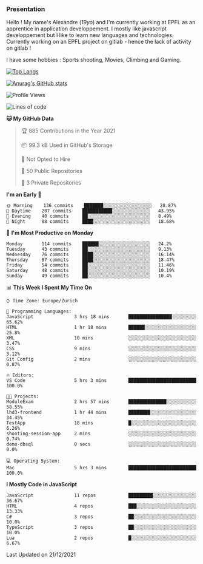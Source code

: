 ### Presentation

Hello ! My name's Alexandre (_19yo_) and I'm currently working at EPFL as an apprentice in application developpement. I mostly like javascript developpement but I like to learn new languages and technologies. Currently working on an EPFL project on gitlab - hence the lack of activity on gitlab !

I have some hobbies : Sports shooting, Movies, Climbing and Gaming.

[![Top Langs](https://github-readme-stats.vercel.app/api/top-langs/?username=jaavlex&layout=compact&langs_count=8&theme=react)](https://github.com/anuraghazra/github-readme-stats)

[![Anurag's GitHub stats](https://github-readme-stats.vercel.app/api?username=jaavlex&theme=react&show_icons=true&count_private=true)](https://github.com/anuraghazra/github-readme-stats)

<!--START_SECTION:waka-->
![Profile Views](http://img.shields.io/badge/Profile%20Views-3-blue)

![Lines of code](https://img.shields.io/badge/From%20Hello%20World%20I%27ve%20Written-150%20Thousand%20lines%20of%20code-blue)

**🐱 My GitHub Data** 

> 🏆 885 Contributions in the Year 2021
 > 
> 📦 99.3 kB Used in GitHub's Storage 
 > 
> 🚫 Not Opted to Hire
 > 
> 📜 50 Public Repositories 
 > 
> 🔑 3 Private Repositories  
 > 
**I'm an Early 🐤** 

```text
🌞 Morning    136 commits    ███████░░░░░░░░░░░░░░░░░░   28.87% 
🌆 Daytime    207 commits    ███████████░░░░░░░░░░░░░░   43.95% 
🌃 Evening    40 commits     ██░░░░░░░░░░░░░░░░░░░░░░░   8.49% 
🌙 Night      88 commits     ████░░░░░░░░░░░░░░░░░░░░░   18.68%

```
📅 **I'm Most Productive on Monday** 

```text
Monday       114 commits    ██████░░░░░░░░░░░░░░░░░░░   24.2% 
Tuesday      43 commits     ██░░░░░░░░░░░░░░░░░░░░░░░   9.13% 
Wednesday    76 commits     ████░░░░░░░░░░░░░░░░░░░░░   16.14% 
Thursday     87 commits     ████░░░░░░░░░░░░░░░░░░░░░   18.47% 
Friday       54 commits     ██░░░░░░░░░░░░░░░░░░░░░░░   11.46% 
Saturday     48 commits     ██░░░░░░░░░░░░░░░░░░░░░░░   10.19% 
Sunday       49 commits     ██░░░░░░░░░░░░░░░░░░░░░░░   10.4%

```


📊 **This Week I Spent My Time On** 

```text
⌚︎ Time Zone: Europe/Zurich

💬 Programming Languages: 
JavaScript               3 hrs 18 mins       ████████████████░░░░░░░░░   65.62% 
HTML                     1 hr 18 mins        ██████░░░░░░░░░░░░░░░░░░░   25.8% 
XML                      10 mins             ░░░░░░░░░░░░░░░░░░░░░░░░░   3.47% 
CSS                      9 mins              ░░░░░░░░░░░░░░░░░░░░░░░░░   3.12% 
Git Config               2 mins              ░░░░░░░░░░░░░░░░░░░░░░░░░   0.87%

🔥 Editors: 
VS Code                  5 hrs 3 mins        █████████████████████████   100.0%

🐱‍💻 Projects: 
ModuleExam               2 hrs 57 mins       ██████████████░░░░░░░░░░░   58.55% 
lhd3-frontend            1 hr 44 mins        ████████░░░░░░░░░░░░░░░░░   34.45% 
TestApp                  18 mins             █░░░░░░░░░░░░░░░░░░░░░░░░   6.26% 
shooting-session-app     2 mins              ░░░░░░░░░░░░░░░░░░░░░░░░░   0.74% 
demo-dbsql               0 secs              ░░░░░░░░░░░░░░░░░░░░░░░░░   0.0%

💻 Operating System: 
Mac                      5 hrs 3 mins        █████████████████████████   100.0%

```

**I Mostly Code in JavaScript** 

```text
JavaScript               11 repos            █████████░░░░░░░░░░░░░░░░   36.67% 
HTML                     4 repos             ███░░░░░░░░░░░░░░░░░░░░░░   13.33% 
C#                       3 repos             ██░░░░░░░░░░░░░░░░░░░░░░░   10.0% 
TypeScript               3 repos             ██░░░░░░░░░░░░░░░░░░░░░░░   10.0% 
Lua                      2 repos             █░░░░░░░░░░░░░░░░░░░░░░░░   6.67%

```



 Last Updated on 21/12/2021
<!--END_SECTION:waka-->
